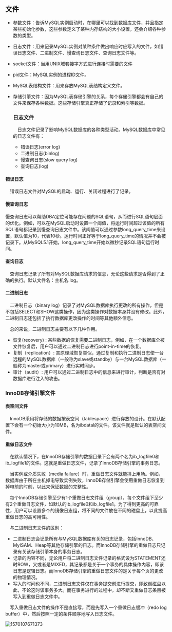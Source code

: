 ## 文件

+ 参数文件：告诉MySQL实例启动时，在哪里可以找到数据库文件，并且指定某些初始化参数，这些参数定义了某种内存结构的大小设置，还会介绍各种参数的类型。

+ 日志文件：用来记录MySQL实例对某种条件做出响应时应写入的文件，如错误日志文件、二进制文件、慢查询日志文件、查询日志文件等。

+ socket文件：当用UNIX域套接字方式进行连接时需要的文件

+ pid文件：MySQL实例的进程ID文件。

+ MySQL表结构文件：用来存放MySQL表结构定义文件。

+ 存储引擎文件：因为MySQL表存储引擎的关系，每个存储引擎都会有自己的文件来保存各种数据。这些存储引擎真正存储了记录和索引等数据。

  ### 日志文件

  &emsp;日志文件记录了影响MySQL数据库的各种类型活动。MySQL数据库中常见的日志文件有：

  + 错误日志(error log)
  + 二进制日志(binlog)
  + 慢查询日志(slow query log)
  + 查询日志(log)

#### 错误日志

&emsp;错误日志文件对MySQL的启动、运行、关闭过程进行了记录。

#### 慢查询日志

慢查询日志可以帮助DBA定位可能存在问题的SQL语句，从而进行SQL语句层面的优化。例如，可以在MySQL启动时设置一个阈值，将运行时间超过该值的所有SQL语句都记录到慢查询日志文件中。该阈值可以通过参数long_query_time来设置，默认值为10，代表10秒。运行时间正好等于long_query_time的情况并不会被记录下。从MySQL5.1开始，long_query_time开始以微秒记录SQL语句运行时间。

#### 查询日志

&emsp;查询日志记录了所有对MySQL数据库请求的信息，无论这些请求是否得到了正确的执行。默认文件名：主机名.log。

#### 二进制日志

&emsp;二进制日志（binary log）记录了对MySQL数据库执行更改的所有操作，但是不包括SELECT和SHOW这类操作，因为这类操作对数据本身并没有修改。此外，二进制日志还包括了执行数据库更改操作的时间等其他额外信息。

&emsp;总的来说，二进制日志主要有以下几种作用。

+ 恢复(recovery) : 某些数据的恢复需要二进制日志，例如，在一个数据库全被文件恢复后，用户可以通过二进制日志进行point-in-time的恢复。
+ 复制（replication）: 其原理域恢复类似，通过复制和执行二进制日志使一台远程的MySQL数据库（一般称为slave或standby）与一台MySQL数据库（一般称为master或primary）进行实时同步。
+ 审计（audit）: 用户可以通过二进制日志中的信息来进行审计，判断是否有对数据库进行注入的攻击。

### InnoDB存储引擎文件

#### 表空间文件

&emsp;InnoDB采用将存储的数据按表空间（tablespace）进行存放的设计。在默认配置下会有一个初始大小为10MB，名为ibdatal的文件。该文件就是默认的表空间文件。

#### 重做日志文件

&emsp;在默认情况下，在InnoDB存储引擎的数据目录下会有两个名为ib_logfile0和ib_logfile1的文件。这就是重做日志文件，记录了InnoDB存储引擎的事务日志。

&emsp;当实例或介质失败（media failure）时，重做日志文件就能排上用场。例如，数据库由于所在主机掉电导致实例失败，InnoDB存储引擎会使用重做日志恢复到掉电前的时刻，以此来保证数据的完整性。

&emsp;每个InnoDB存储引擎至少有1个重做日志文件组（group），每个文件组下至少有2个重做日志文件，如默认的ib_logfile0和ib_logfile1。为了得到更高的可靠性，用户可以设置多个的镜像日志组，将不同的文件放在不同的磁盘上，以此提高重做日志的高可用性。

&emsp;与二进制日志文件的区别：

+ 二进制日志会记录所有与MySQL数据库有关的日志记录，包括InnoDB、MyISAM、Heap等其他存储引擎的日志。而InnoDB存储引擎的重做日志只记录有关该存储引擎本身的事务日志。
+ 记录的内容不同，无论用户将二进制日志文件记录的格式设为STATEMENT还时ROW，又或者是MIXED，其记录都是关于一个事务的具体操作内容，即该日志是逻辑日志。而InnoDB存储引擎的重做日志文件的是关于每个页的更改的物理情况。
+ 写入的时间也不同，二进制日志文件仅在事务提交前进行提交，即致谢磁盘以此，不论这时该事务多大。而在事务进行的过程中，却不断又重做日志条目被写入到重做日志文件中。

&emsp;写入重做日志文件的操作不是直接写，而是先写入一个重做日志缓冲（redo log buffer）中，然后按照一定的条件顺序地写入日志文件。

![1570107671373](C:\Users\施文波\AppData\Roaming\Typora\typora-user-images\1570107671373.png)





